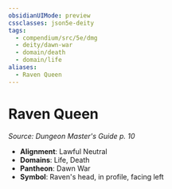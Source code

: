 ```yaml
---
obsidianUIMode: preview
cssclasses: json5e-deity
tags:
  - compendium/src/5e/dmg
  - deity/dawn-war
  - domain/death
  - domain/life
aliases:
  - Raven Queen
---
```

# Raven Queen
*Source: Dungeon Master's Guide p. 10* 

- **Alignment**: Lawful Neutral
- **Domains**: Life, Death
- **Pantheon**: Dawn War
- **Symbol**: Raven's head, in profile, facing left
